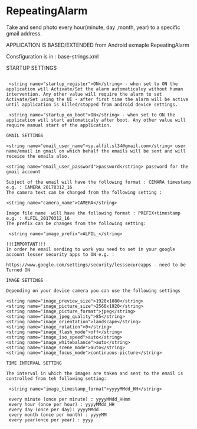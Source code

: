 # RepeatingAlarm
Take and send photo every hour(minute, day ,month, year) to a specific gmail address.

APPLICATION IS BASED/EXTENDED from Android exmaple RepeatingAlarm 

Consfiguration is in : base-strings.xml

STARTUP SETTINGS
<pre><code>
 &lt;string name="startup_register"&gt;ON&lt;/string&gt; - when set to ON the application will Activate/Set the alarm automaticaluy without human intervention. Any other value will require the alarm to set Activate/Set using the UI - after first time the alarm will be active until application is killed/stopped from android device settings.

 &lt;string name="startup_on_boot"&gt;ON&lt;/string&gt; - when set to ON the application will start automaticaly after boot. Any other value will require manual start of the application.
 
GMAIL SETTINGS

&lt;string name="email_user_name"&gt;sy.alfil.sl34@gmail.com&lt;/string&gt; user name/email in gmail on which behalf the emails will be sent and will receice the emails also.

&lt;string name="email_user_password"&gt;password&lt;/string&gt; password for the gmail account

Subject of the email will have the following format : CEMARA timestamp e.g. : CAMERA 20170312_16
The camera text can be changed from the following setting :

&lt;string name="camera_name"&gt;CAMERA&lt;/string&gt;

Image file name  will have the following format : PREFIX+timestamp e.g. : ALFIL_20170312_16
The prefix can be changes from the following setting:

 &lt;string name="image_prefix"&gt;ALFIL_&lt;/string&gt;

!!!IMPORTANT!!!
In order he email sending to work you need to set in your google account lesser security apps to ON e.g. :

https://www.google.com/settings/security/lesssecureapps - need to be Turned ON

IMAGE SETTINGS

Depending on your device camera you can use the following settings

&lt;string name="image_preview_size"&gt;1920x1080&lt;/string&gt;
&lt;string name="image_picture_size"&gt;2560x1920&lt;/string&gt;
&lt;string name="image_picture_format"&gt;jpeg&lt;/string&gt;
&lt;string name="image_jpeg_quality"&gt;85&lt;/string&gt;
&lt;string name="image_orientation"&gt;landscape&lt;/string&gt;
&lt;string name="image_rotation"&gt;0&lt;/string&gt;
&lt;string name="image_flash_mode"&gt;off&lt;/string&gt;
&lt;string name="image_iso_speed"&gt;auto&lt;/string&gt;
&lt;string name="image_whitebalance"&gt;auto&lt;/string&gt;
&lt;string name="image_scene_mode"&gt;auto&lt;/string&gt;
&lt;string name="image_focus_mode"&gt;continuous-picture&lt;/string&gt;

TIME INTERVAL SETTING

The interval in which the images are taken and sent to the email is controlled from teh following setting:

 &lt;string name="image_timestamp_format"&gt;yyyyMMdd_HH&lt;/string&gt;
 
 every minute (once per minute) : yyyyMMdd_HHmm
 every hour (once per hour) : yyyyMMdd_HH
 every day (once per day): yyyyMMdd
 every month (once per month) : yyyyMM
 every year(once per year) : yyyy
 
 
 </code></pre>
 
 
